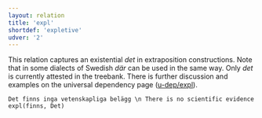 ```yaml
---
layout: relation
title: 'expl'
shortdef: 'expletive'
udver: '2'
---
```


This relation captures an existential *det* in extraposition constructions. Note that in some dialects of Swedish *där* can be used in the same way. Only *det* is currently attested in the treebank. There is further discussion and examples on the universal dependency page ([u-dep/expl]()).

~~~ sdparse
Det finns inga vetenskapliga belägg \n There is no scientific evidence
expl(finns, Det)
~~~
<!-- Interlanguage links updated St lis 3 20:58:53 CET 2021 -->
